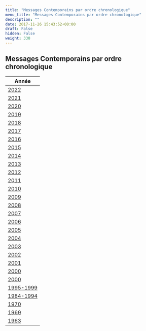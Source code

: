 ```yaml
---
title: "Messages Contemporains par ordre chronologique"
menu_title: "Messages Contemporains par ordre chronologique"
description: ""
date: 2017-11-26 15:43:52+00:00
draft: False
hidden: False
weight: 330
---
```

## Messages Contemporains par ordre chronologique

| **Année**
|---
| [2022](/fr-contemporary-messages/fr-contemporary-messages-by-date-order/fr-contemporary-messages-2022/) |
| [2021](/fr-contemporary-messages/fr-contemporary-messages-by-date-order/fr-contemporary-messages-2021/) |
| [2020](/fr-contemporary-messages/fr-contemporary-messages-by-date-order/fr-contemporary-messages-2020/) |
| [2019](/fr-contemporary-messages/fr-contemporary-messages-by-date-order/fr-contemporary-messages-2019/) |
| [2018](/fr-contemporary-messages/fr-contemporary-messages-by-date-order/fr-contemporary-messages-2018/) |
| [2017](/fr-contemporary-messages/fr-contemporary-messages-by-date-order/fr-contemporary-messages-2017/) |
| [2016](/fr-contemporary-messages/fr-contemporary-messages-by-date-order/fr-contemporary-messages-2016/) |
| [2015](/fr-contemporary-messages/fr-contemporary-messages-by-date-order/fr-contemporary-messages-2015/) |
| [2014](/fr-contemporary-messages/fr-contemporary-messages-by-date-order/fr-contemporary-messages-2014/) |
| [2013](/fr-contemporary-messages/fr-contemporary-messages-by-date-order/fr-contemporary-messages-2013/) |
| [2012](/fr-contemporary-messages/fr-contemporary-messages-by-date-order/fr-contemporary-messages-2012/) |
| [2011](/fr-contemporary-messages/fr-contemporary-messages-by-date-order/fr-contemporary-messages-2011/) |
| [2010](/fr-contemporary-messages/fr-contemporary-messages-by-date-order/fr-contemporary-messages-2010/) |
| [2009](/fr-contemporary-messages/fr-contemporary-messages-by-date-order/fr-contemporary-messages-2009/) |
| [2008](/fr-contemporary-messages/fr-contemporary-messages-by-date-order/fr-contemporary-messages-2008/) |
| [2007](/fr-contemporary-messages/fr-contemporary-messages-by-date-order/fr-contemporary-messages-2007/) |
| [2006](/fr-contemporary-messages/fr-contemporary-messages-by-date-order/fr-contemporary-messages-2006/) |
| [2005](/fr-contemporary-messages/fr-contemporary-messages-by-date-order/fr-contemporary-messages-2005/) |
| [2004](/fr-contemporary-messages/fr-contemporary-messages-by-date-order/fr-contemporary-messages-2004/) |
| [2003](/fr-contemporary-messages/fr-contemporary-messages-by-date-order/fr-contemporary-messages-2003/) |
| [2002](/fr-contemporary-messages/fr-contemporary-messages-by-date-order/fr-contemporary-messages-2002/) |
| [2001](/fr-contemporary-messages/fr-contemporary-messages-by-date-order/fr-contemporary-messages-2001/) |
| [2000](/fr-contemporary-messages/fr-contemporary-messages-by-date-order/fr-contemporary-messages-2000/) |
| [2000](/fr-contemporary-messages/fr-contemporary-messages-by-date-order/fr-contemporary-messages-2000/) |
| [1995-1999](/fr-contemporary-messages/fr-contemporary-messages-by-date-order/fr-contemporary-messages-1995-1999/) |
| [1984-1994](/fr-contemporary-messages/fr-contemporary-messages-by-date-order/fr-contemporary-messages-1984-1994/) |
| [1970](/fr-contemporary-messages/fr-contemporary-messages-by-date-order/fr-contemporary-messages-1970/) |
| [1969](/fr-contemporary-messages/fr-contemporary-messages-by-date-order/fr-contemporary-messages-1969/) |
| [1963](/fr-contemporary-messages/fr-contemporary-messages-by-date-order/fr-contemporary-messages-1963/) |
